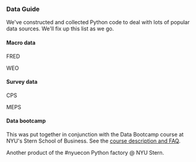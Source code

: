 ### Data Guide

We've constructed and collected Python code to deal with lots of popular data sources.  We'll fix up this list as we go.  

#### Macro data 

FRED

WEO 

#### Survey data 

CPS

MEPS 


#### Data bootcamp

This was put together in conjunction with the Data Bootcamp course at NYU's Stern School of Business.  See the [course description and FAQ](https://docs.google.com/document/d/1EYvjgbeXk-BUGVrrVzJGqsaGaxYng1qSSB_3cxdsyJE/edit?usp=sharing).  

Another product of the #nyuecon Python factory @ NYU Stern.
